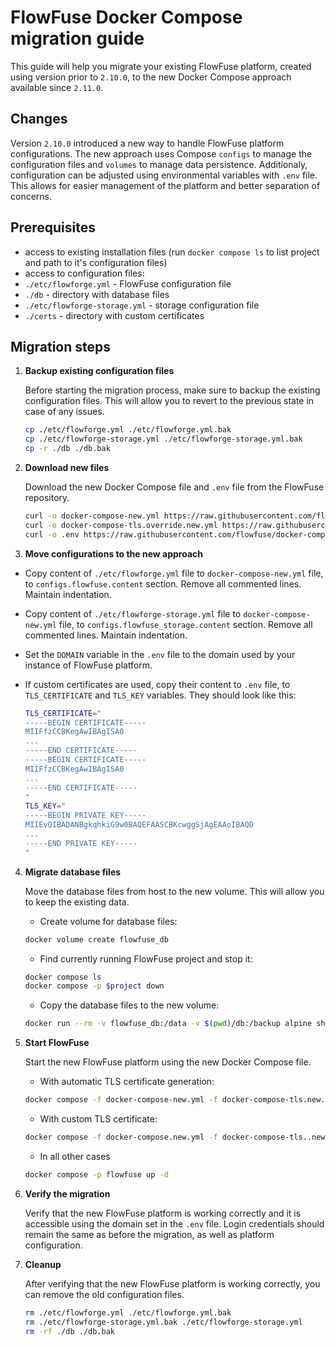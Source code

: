 # FlowFuse Docker Compose migration guide

This guide will help you migrate your existing FlowFuse platform, created using version prior to `2.10.0`,
to the new Docker Compose approach available since `2.11.0`.


## Changes

Version `2.10.0` introduced a new way to handle FlowFuse platform configurations. The new approach uses Compose `configs` to manage the configuration files and
`volumes` to manage data persistence. Additionaly, configuration can be adjusted using environmental variables with `.env` file.
This allows for easier management of the platform and better separation of concerns.


## Prerequisites

- access to existing installation files (run `docker compose ls` to list project and path to it's configuration files)
- access to configuration files:
 - `./etc/flowforge.yml` - FlowFuse configuration file
 - `./db` - directory with database files
 - `./etc/flowforge-storage.yml` - storage configuration file
 - `./certs` - directory with custom certificates

## Migration steps

1. **Backup existing configuration files**

    Before starting the migration process, make sure to backup the existing configuration files. This will allow you to revert to the previous state in case of any issues.

    ```bash
    cp ./etc/flowforge.yml ./etc/flowforge.yml.bak
    cp ./etc/flowforge-storage.yml ./etc/flowforge-storage.yml.bak
    cp -r ./db ./db.bak
    ```

2. **Download new files**

    Download the new Docker Compose file and `.env` file from the FlowFuse repository.

    ```bash
    curl -o docker-compose-new.yml https://raw.githubusercontent.com/flowfuse/docker-compose/main/docker-compose.yml
    curl -o docker-compose-tls.override.new.yml https://raw.githubusercontent.com/flowfuse/docker-compose/main/docker-compose-tls.override.yml
    curl -o .env https://raw.githubusercontent.com/flowfuse/docker-compose/main/.env.example
    ```

3. **Move configurations to the new approach**

* Copy content of `./etc/flowforge.yml` file to `docker-compose-new.yml` file, to `configs.flowfuse.content` section. Remove all commented lines. Maintain indentation.
* Copy content of `./etc/flowforge-storage.yml` file to `docker-compose-new.yml` file, to `configs.flowfuse_storage.content` section. Remove all commented lines. Maintain indentation.
* Set the `DOMAIN` variable in the `.env` file to the domain used by your instance of FlowFuse platform.
* If custom certificates are used, copy their content to `.env` file, to `TLS_CERTIFICATE` and `TLS_KEY` variables. They should look like this:

  ```bash
  TLS_CERTIFICATE="
  -----BEGIN CERTIFICATE-----
  MIIFfzCCBKegAwIBAgISA0
  ...
  -----END CERTIFICATE-----
  -----BEGIN CERTIFICATE-----
  MIIFfzCCBKegAwIBAgISA0
  ...
  -----END CERTIFICATE-----
  "
  TLS_KEY="
  -----BEGIN PRIVATE KEY-----
  MIIEvQIBADANBgkqhkiG9w0BAQEFAASCBKcwggSjAgEAAoIBAQD
  ...
  -----END PRIVATE KEY-----
  "
  ```

4. **Migrate database files**

    Move the database files from host to the new volume. This will allow you to keep the existing data.

    * Create volume for database files:

    ```bash
    docker volume create flowfuse_db
    ```
    * Find currently running FlowFuse project and stop it:

    ```bash
    docker compose ls 
    docker compose -p $project down
    ```

    * Copy the database files to the new volume:

    ```bash
    docker run --rm -v flowfuse_db:/data -v $(pwd)/db:/backup alpine sh -c "cp -a /backup/. /data/"
    ```

5. **Start FlowFuse**

    Start the new FlowFuse platform using the new Docker Compose file.

    * With automatic TLS certificate generation:
    ```bash
    docker compose -f docker-compose-new.yml -f docker-compose-tls.new.override.yml --profile autossl -p flowfuse up -d
    ```

    * With custom TLS certificate:

    ```bash
    docker compose -f docker-compose.new.yml -f docker-compose-tls..new.override.yml -p flowfuse up -d
    ```

    * In all other cases

    ```bash
    docker compose -p flowfuse up -d
    ```
6. **Verify the migration**

    Verify that the new FlowFuse platform is working correctly and it is accessible using the domain set in the `.env` file.
    Login credentials should remain the same as before the migration, as well as platform configuration.

7. **Cleanup**
  
    After verifying that the new FlowFuse platform is working correctly, you can remove the old configuration files.

    ```bash
    rm ./etc/flowforge.yml ./etc/flowforge.yml.bak
    rm ./etc/flowforge-storage.yml.bak ./etc/flowforge-storage.yml
    rm -rf ./db ./db.bak
    ```

